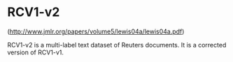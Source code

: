 RCV1-v2
===========

(http://www.jmlr.org/papers/volume5/lewis04a/lewis04a.pdf)

RCV1-v2 is a multi-label text dataset of Reuters documents. It is a corrected version of RCV1-v1.


